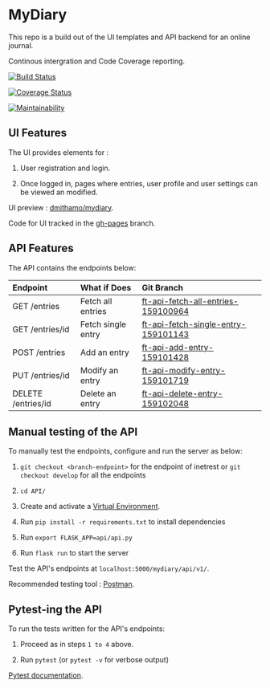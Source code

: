 # MyDiary

This repo is a build out of the UI templates and API backend for an online journal.

Continous intergration and Code Coverage reporting.

[![Build Status](https://travis-ci.com/dmithamo/mydiary.svg?branch=api-travis-ci-159102302)](https://travis-ci.com/dmithamo/mydiary)

[![Coverage Status](https://coveralls.io/repos/github/dmithamo/mydiary/badge.svg)](https://coveralls.io/github/dmithamo/mydiary)

[![Maintainability](https://api.codeclimate.com/v1/badges/0210657825c6e64b9b80/maintainability)](https://codeclimate.com/github/dmithamo/mydiary/maintainability)

## UI Features

The UI provides elements for :

1. User registration and login.

2. Once logged in, pages where entries, user profile and user settings can be viewed an modified.

UI preview : [dmithamo/mydiary](https://dmithamo.github.io/mydiary/index.html).

Code for UI tracked in the [gh-pages](https://github.com/dmithamo/mydiary/tree/gh-pages) branch.

## API Features

The API contains the endpoints below:
  
| Endpoint               | What if Does             | Git Branch                          |
| :--------------------  | :----------------------- | :--------------------------------   |
| GET  /entries          | Fetch all entries        | [ft-api-fetch-all-entries-159100964](https://github.com/dmithamo/mydiary/tree/ft-api-fetch-all-entries-159100964)  |
| GET  /entries/id       | Fetch single entry       | [ft-api-fetch-single-entry-159101143](https://github.com/dmithamo/mydiary/tree/ft-api-fetch-single-entry-159101143) |
| POST /entries          | Add an entry             | [ft-api-add-entry-159101428](https://github.com/dmithamo/mydiary/tree/ft-api-add-entry-159101428)          |
| PUT /entries/id        | Modify an entry          | [ft-api-modify-entry-159101719](https://github.com/dmithamo/mydiary/tree/ft-api-modify-entry-159101719)       |
| DELETE /entries/id     | Delete an entry          | [ft-api-delete-entry-159102048](https://github.com/dmithamo/mydiary/tree/ft-api-delete-entry-159102048)       |

## Manual testing of the API

To manually test the endpoints, configure and run the server as below:

1. `git checkout <branch-endpoint>` for the endpoint of inetrest or `git checkout develop` for all the endpoints

2. `cd API/`

3. Create and activate a [Virtual Environment](https://virtualenv.pypa.io/en/stable/).

4. Run `pip install -r requirements.txt` to install dependencies

5. Run `export FLASK_APP=api/api.py`

6. Run `flask run` to start the server

Test the API's endpoints at `localhost:5000/mydiary/api/v1/`.

Recommended testing tool : [Postman](https://www.getpostman.com/).

## Pytest-ing the API

To run the tests written for the API's endpoints:

1. Proceed as in steps `1 to 4` above.

2. Run `pytest` (or `pytest -v` for verbose output)

[Pytest documentation](http://pytest-flask.readthedocs.io/en/latest/).
